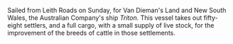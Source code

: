 Sailed from Leith Roads on Sunday, for Van Dieman's Land and New South Wales, the Australian Company's ship *Triton.*  This vessel takes out fifty-eight settlers, and a full cargo, with a small supply of live stock, for the improvement of the breeds of cattle in those settlements.
